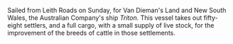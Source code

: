 Sailed from Leith Roads on Sunday, for Van Dieman's Land and New South Wales, the Australian Company's ship *Triton.*  This vessel takes out fifty-eight settlers, and a full cargo, with a small supply of live stock, for the improvement of the breeds of cattle in those settlements.
